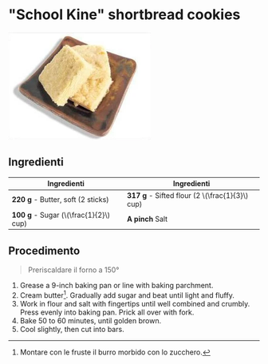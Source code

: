 # "School Kine" shortbread cookies

![](img/School-Kine-shortbread-cookies.webp)

## Ingredienti

| Ingredienti                  | Ingredienti             |
| ---------------------------- | ----------------------- |
| **220 g** - Butter, soft (2 sticks) | **317 g** - Sifted flour (2 \\(\frac{1}{3}\\) cup) |
| **100 g** - Sugar (\\(\frac{1}{2}\\) cup) | **A pinch** Salt |

## Procedimento

> Preriscaldare il forno a 150°

1. Grease a 9-inch baking pan or line with baking parchment.
1. Cream butter[^note]. Gradually add sugar and beat until light and fluffy.
1. Work in flour and salt with fingertips until well combined and crumbly. Press evenly into baking pan. Prick all over with fork.
1. Bake 50 to 60 minutes, until golden brown.
1. Cool slightly, then cut into bars.

[^note]: Montare con le fruste il burro morbido con lo zucchero.
